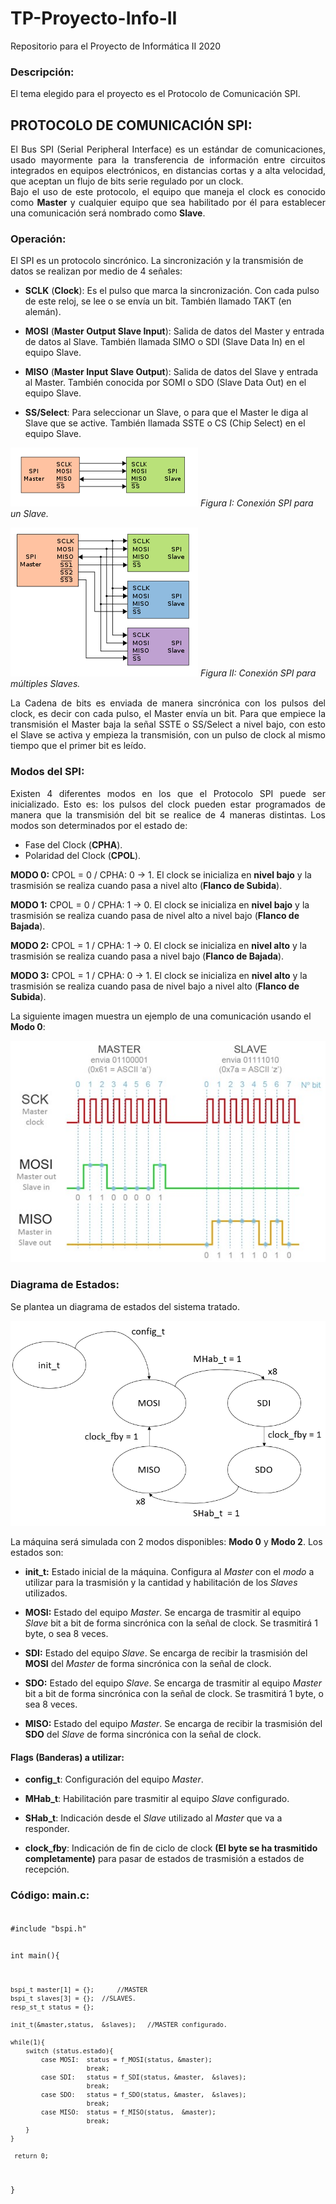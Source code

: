 # TP-Proyecto-Info-II
Repositorio para el Proyecto de Informática II 2020

### Descripción:
El tema elegido para el proyecto es el Protocolo de Comunicación SPI.

## **PROTOCOLO DE COMUNICACIÓN SPI:**

<div style="text-align: justify">El Bus SPI (Serial Peripheral Interface) es un estándar de comunicaciones, usado mayormente para la transferencia de información entre circuitos integrados en equipos electrónicos, en distancias cortas y a alta velocidad, que aceptan un flujo de bits serie regulado por un clock.</div>


<div style="text-align: justify">Bajo el uso de este protocolo, el equipo que maneja el clock es conocido como <strong>Master</strong> y cualquier equipo que sea habilitado por él para establecer una comunicación será nombrado como <strong>Slave</strong>.</div>

### **Operación:**

El SPI es un protocolo sincrónico. La sincronización y la transmisión de datos se realizan por medio de 4 señales:

* **SCLK** (**Clock**): Es el pulso que marca la sincronización. Con cada pulso de este reloj, se lee o se envía un bit. También llamado TAKT (en alemán).

* **MOSI** (**Master Output Slave Input**): Salida de datos del Master y entrada de datos al Slave. También llamada SIMO o SDI (Slave Data In) en el equipo Slave.

* **MISO** (**Master Input Slave Output**): Salida de datos del Slave y entrada al Master. También conocida por SOMI o SDO (Slave Data Out) en el equipo Slave.

* **SS/Select**: Para seleccionar un Slave, o para que el Master le diga al Slave que se active. También llamada SSTE o CS (Chip Select) en el equipo Slave.

![SPI con un Slave](https://github.com/AleEirea97/TP-Proyecto-Info-II/blob/master/img/SPI_1slave.png)
*Figura I: Conexión SPI para un Slave.*

![SPI con múltiples Slaves](https://github.com/AleEirea97/TP-Proyecto-Info-II/blob/master/img/SPI_3slave.png)
*Figura II: Conexión SPI para múltiples Slaves.*

<div style="text-align: justify">La Cadena de bits es enviada de manera sincrónica con los pulsos del clock, es decir con cada pulso, el Master envía un bit. Para que empiece la transmisión el Master baja la señal SSTE o SS/Select a nivel bajo, con esto el Slave se activa y empieza la transmisión, con un pulso de clock al mismo tiempo que el primer bit es leído.</div>

### **Modos del SPI:**

<div style="text-align: justify">Existen 4 diferentes modos en los que el Protocolo SPI puede ser inicializado. Esto es: los pulsos del clock pueden estar programados de manera que la transmisión del bit se realice de 4 maneras distintas. Los modos son determinados por el estado de:</div>

* Fase del Clock (**CPHA**).
* Polaridad del Clock (**CPOL**).

**MODO 0:** CPOL = 0 / CPHA: 0 -> 1.
El clock se inicializa en **nivel bajo** y la trasmisión se realiza cuando pasa a nivel alto (**Flanco de Subida**).

**MODO 1:**	CPOL = 0 / CPHA: 1 -> 0.
	El clock se inicializa en **nivel bajo** y la trasmisión se realiza cuando pasa de nivel alto a nivel bajo (**Flanco de Bajada**).

**MODO 2:**	CPOL = 1 / CPHA: 1 -> 0.
	El clock se inicializa en **nivel alto** y la trasmisión se realiza cuando pasa a nivel bajo (**Flanco de Bajada**).

**MODO 3:**	CPOL = 1 / CPHA: 0 -> 1.
	El clock se inicializa en **nivel alto** y la trasmisión se realiza cuando pasa de nivel bajo a nivel alto (**Flanco de Subida**).

  La siguiente imagen muestra un ejemplo de una comunicación usando el **Modo 0**:

  ![Ejemplo de Comunicación](https://github.com/AleEirea97/TP-Proyecto-Info-II/blob/master/img/ej_comm.png)

### **Diagrama de Estados:**

Se plantea un diagrama de estados del sistema tratado.

  ![Ejemplo de Comunicación](https://github.com/AleEirea97/TP-Proyecto-Info-II/blob/master/img/diagrama_std.png)

La máquina será simulada con 2 modos disponibles: **Modo 0** y **Modo 2**. Los estados son:

* **init_t:**		Estado inicial de la máquina. Configura al *Master* con el *modo* a utilizar para la trasmisión y la cantidad y habilitación de los *Slaves* utilizados.

* **MOSI:**		Estado del equipo *Master*. Se encarga de trasmitir al equipo *Slave* bit a bit de forma sincrónica con la señal de clock. Se trasmitirá 1 byte, o sea 8 veces.

* **SDI:**		Estado del equipo *Slave*. Se encarga de recibir la trasmisión del **MOSI** del *Master* de forma sincrónica con la señal de clock.

* **SDO:**		Estado del equipo *Slave*. Se encarga de trasmitir al equipo *Master* bit a bit de forma sincrónica con la señal de clock. Se trasmitirá 1 byte, o sea 8 veces.

* **MISO:**		Estado del equipo *Master*. Se encarga de recibir la trasmisión del **SDO** del *Slave* de forma sincrónica con la señal de clock.

#### Flags (Banderas) a  utilizar:

* **config_t**:		Configuración del equipo *Master*.

* **MHab_t**:		Habilitación pare trasmitir al equipo *Slave* configurado.

* **SHab_t**:		Indicación desde el *Slave* utilizado al *Master* que va a responder.

* **clock_fby**:		Indicación de fin de ciclo de clock **(El byte se ha trasmitido completamente)** para pasar de estados de trasmisión a estados de recepción.  

### Código: main.c:

<code>
#include "bspi.h"

int main(){

	bspi_t master[1] = {};		//MASTER
	bspi_t slaves[3] = {};	//SLAVES.
 	resp_st_t status = {};

	init_t(&master,status,  &slaves);	//MASTER configurado.

	while(1){
 		switch (status.estado){
        	case MOSI:	status = f_MOSI(status, &master);
						break;
			case SDI:	status = f_SDI(status, &master,  &slaves);
            			break;
       	 	case SDO:  	status = f_SDO(status, &master,  &slaves);
						break;
        	case MISO: 	status = f_MISO(status,  &master);
						break;
      	}
	}

	 return 0;
}

<code>
